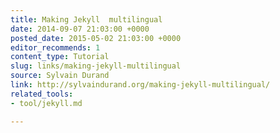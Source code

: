 ```yaml
---
title: Making Jekyll  multilingual
date: 2014-09-07 21:03:00 +0000
posted_date: 2015-05-02 21:03:00 +0000
editor_recommends: 1
content_type: Tutorial
slug: links/making-jekyll-multilingual
source: Sylvain Durand
link: http://sylvaindurand.org/making-jekyll-multilingual/
related_tools:
- tool/jekyll.md

---
```

